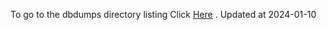 To go to the dbdumps directory listing Click [Here](https://ipfs.io/ipfs/bafkreifscigqtefwx4kybwlqovp3v3dtfn3o2caijkdej3dowu3ifn3inm) . Updated at 2024-01-10